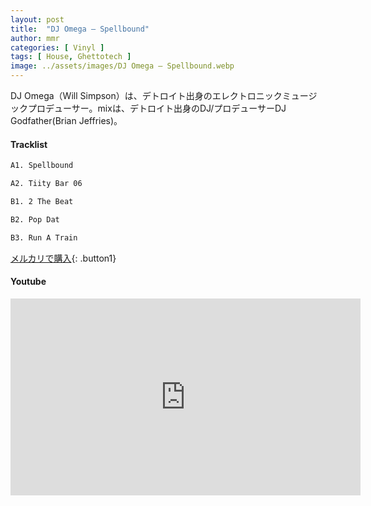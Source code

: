 ```yaml
---
layout: post
title:  "DJ Omega – Spellbound"
author: mmr
categories: [ Vinyl ]
tags: [ House, Ghettotech ]
image: ../assets/images/DJ Omega – Spellbound.webp
---
```


DJ Omega（Will Simpson）は、デトロイト出身のエレクトロニックミュージックプロデューサー。mixは、デトロイト出身のDJ/プロデューサーDJ Godfather(Brian Jeffries)。

#### Tracklist
```md
A1. Spellbound

A2. Tiity Bar 06

B1. 2 The Beat

B2. Pop Dat

B3. Run A Train
```

[メルカリで購入](https://jp.mercari.com/item/m31687388099?afid=6142608987){: .button1}

#### Youtube
<iframe width="560" height="315" src="https://www.youtube.com/embed/KdH9-6a9mMc?si=v3VIv5QPK0eF7XZO" title="YouTube video player" frameborder="0" allow="accelerometer; autoplay; clipboard-write; encrypted-media; gyroscope; picture-in-picture; web-share" referrerpolicy="strict-origin-when-cross-origin" allowfullscreen></iframe>